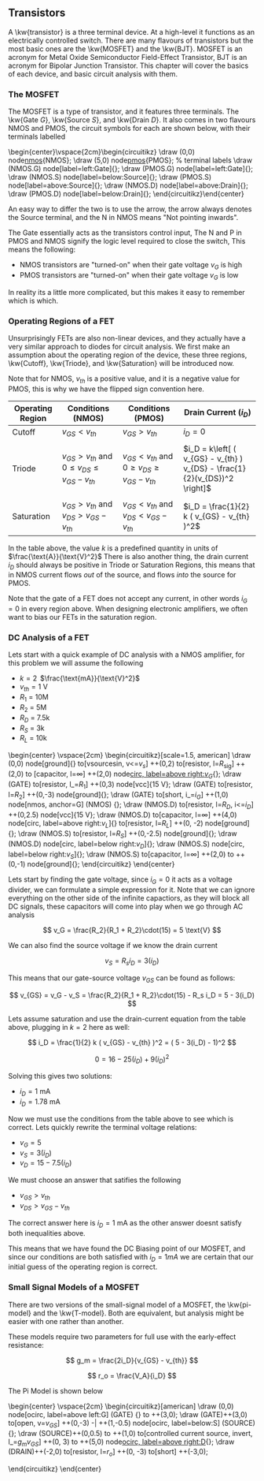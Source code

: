 ## Transistors

A \kw{transistor} is a three terminal device. At a high-level it functions as an electrically controlled switch. There are many flavours of transistors but the most basic ones are
the \kw{MOSFET} and the \kw{BJT}. MOSFET is an acronym for Metal Oxide Semiconductor Field-Effect Transistor, BJT is an acronym for Bipolar Junction Transistor. This chapter will 
cover the basics of each device, and basic circuit analysis with them.

### The MOSFET

The MOSFET is a type of transistor, and it features three terminals. The \kw{Gate $G$}, \kw{Source $S$}, and \kw{Drain $D$}. It also comes in two flavours NMOS and PMOS, the circuit symbols for
each are shown below, with their terminals labelled

\begin{center}\vspace{2cm}\begin{circuitikz}
	\draw (0,0) node[nmos](NMOS){NMOS};
	\draw (5,0) node[pmos](PMOS){PMOS};
	% terminal labels
	\draw (NMOS.G) node[label=left:Gate]{};
	\draw (PMOS.G) node[label=left:Gate]{};
	\draw (NMOS.S) node[label=below:Source]{};
	\draw (PMOS.S) node[label=above:Source]{};
	\draw (NMOS.D) node[label=above:Drain]{};
	\draw (PMOS.D) node[label=below:Drain]{};
\end{circuitikz}\end{center}

An easy way to differ the two is to use the arrow, the arrow always denotes the Source terminal, and the N in NMOS means "Not pointing inwards".

The Gate essentially acts as the transistors control input, The N and P in PMOS and NMOS signify the logic level required to close the switch, This means the following:

- NMOS transistors are "turned-on" when their gate voltage $v_G$ is high
- PMOS transistors are "turned-on" when their gate voltage $v_G$ is low

In reality its a little more complicated, but this makes it easy to remember which is which.

### Operating Regions of a FET

Unsurprisingly FETs are also non-linear devices, and they actually have a very similar approach to diodes for circuit analysis. We first make an assumption about the operating region of the device, these three regions, \kw{Cutoff}, \kw{Triode}, and \kw{Saturation} will be introduced now.

Note that for NMOS, $v_{th}$ is a positive value, and it is a negative value for PMOS, this is why we have the flipped sign convention here.

| Operating Region | Conditions (NMOS) | Conditions (PMOS) | Drain Current ($i_D$) |
| ---------------- | ----------------- | ----------------- | --------------------- |
| Cutoff           | $v_{GS} < v_{th}$ | $v_{GS} > v_{th}$ | $i_D = 0$
| | | | |
| Triode           | $v_{GS} > v_{th}$ and $0 \leq v_{DS} \leq v_{GS} - v_{th}$ | $v_{GS} < v_{th}$ and $0 \geq v_{DS} \geq v_{GS} - v_{th}$ | $i_D = k\left[ ( v_{GS} - v_{th} ) v_{DS} - \frac{1}{2}(v_{DS})^2 \right]$ | 
| | | | |
| Saturation | $v_{GS} > v_{th}$ and $v_{DS} > v_{GS} - v_{th}$ | $v_{GS} < v_{th}$ and $v_{DS} < v_{GS} - v_{th}$ | $i_D = \frac{1}{2} k ( v_{GS} - v_{th} )^2$ |

In the table above, the value $k$ is a predefined quantity in units of $\frac{\text{A}}{\text{V}^2}$
There is also another thing, the drain current $i_D$ should always be positive in Triode or Saturation Regions, this means that in NMOS current flows *out* of the source, and flows *into* the source for PMOS.

Note that the gate of a FET does not accept any current, in other words $i_G = 0$ in every region above. When designing electronic amplifiers, we often want to bias our FETs in the saturation region.

### DC Analysis of a FET

Lets start with a quick example of DC analysis with a NMOS amplifier, for this problem we will assume the following

 -  $k = 2 \,$  $\frac{\text{mA}}{\text{V}^2}$
 -  $v_{th} = 1$ V
 -  $R_1$ = 10M
 -  $R_2$ = 5M
 -  $R_D$ = 7.5k
 -  $R_S$ = 3k
 -  $R_L$ = 10k

\begin{center} \vspace{2cm} \begin{circuitikz}[scale=1.5, american]
	\draw (0,0) node[ground]{} to[vsourcesin, v<=$v_s$] ++(0,2) to[resistor, l=$R_{\text{sig}}$] ++(2,0) to [capacitor, l=$\infty$] ++(2,0) node[circ, label=above right:$v_G$](GATE){};
	\draw (GATE) to[resistor, l_=$R_1$] ++(0,3) node[vcc]{15 V};
	\draw (GATE) to[resistor, l=$R_2$] ++(0,-3) node[ground]{};
	\draw (GATE) to[short, i_=$i_G$] ++(1,0) node[nmos, anchor=G] (NMOS) {};
	\draw (NMOS.D) to[resistor, l=$R_D$, i<=$i_D$] ++(0,2.5) node[vcc]{15 V};
	\draw (NMOS.D) to[capacitor, l=$\infty$] ++(4,0) node[circ, label=above right:$v_L$]{} to[resistor, l=$R_L$] ++(0, -2) node[ground]{};
	\draw (NMOS.S) to[resistor, l=$R_S$] ++(0,-2.5) node[ground]{};
	\draw (NMOS.D) node[circ, label=below right:$v_D$]{};
	\draw (NMOS.S) node[circ, label=below right:$v_S$]{};
	\draw (NMOS.S) to[capacitor, l=$\infty$] ++(2,0) to ++(0,-1) node[ground]{};
\end{circuitikz} \end{center}

Lets start by finding the gate voltage, since $i_G = 0$ it acts as a voltage divider, we can formulate a simple expression for it. Note that we can ignore everything on the other side of the infinite capactiors, as they will block all DC signals, these capacitors will come into play when we go through AC analysis

$$
	v_G = \frac{R_2}{R_1 + R_2}\cdot(15) = 5 \text{V}
$$

We can also find the source voltage if we know the drain current

$$
	v_S = R_s i_D = 3(i_D)
$$

This means that our gate-source voltage $v_{GS}$ can be found as follows:

$$
v_{GS} = v_G - v_S = \frac{R_2}{R_1 + R_2}\cdot(15) - R_s i_D = 5 - 3(i_D)
$$

Lets assume saturation and use the drain-current equation from the table above, plugging in $k=2$ here as well:

$$
i_D = \frac{1}{2} k ( v_{GS} - v_{th} )^2 = ( 5 - 3(i_D) - 1)^2
$$

$$
0 = 16 - 25(i_D) + 9(i_D)^2
$$

Solving this gives two solutions:

- $i_D = 1$ mA
- $i_D = 1.78$ mA

Now we must use the conditions from the table above to see which is correct. Lets quickly rewrite the terminal voltage relations:

- $v_G = 5$
- $v_S = 3(i_D)$
- $v_D = 15 - 7.5(i_D)$

We must choose an answer that satifies the following

- $v_{GS} > v_{th}$
- $v_{DS} > v_{GS} - v_{th}$

The correct answer here is $i_D = 1$ mA as the other answer doesnt satisfy both inequalities above.

This means that we have found the DC Biasing point of our MOSFET, and since our conditions are both satisfied with $i_D = 1mA$ we are certain that our initial guess of the operating region is correct.

### Small Signal Models of a MOSFET

There are two versions of the small-signal model of a MOSFET, the \kw{pi-model} and the \kw{T-model}. Both are equivalent, but analysis might be easier with one rather than another.

These models require two parameters for full use with the early-effect resistance:

$$
g_m = \frac{2i_D}{v_{GS} - v_{th}}
$$

$$
r_o = \frac{V_A}{i_D}
$$

The Pi Model is shown below

\begin{center} \vspace{2cm} \begin{circuitikz}[american]
	\draw (0,0) node[ocirc, label=above left:G] (GATE) {} to ++(3,0);
	\draw (GATE)++(3,0) to[open, v=$v_{GS}$] ++(0,-3) -| ++(1,-0.5) node[ocirc, label=below:S] (SOURCE) {};
	\draw (SOURCE)++(0,0.5) to ++(1,0) to[controlled current source, invert, l_=$g_m v_{GS}$] ++(0, 3) to ++(5,0) node[ocirc, label=above right:D](DRAIN){};
	\draw (DRAIN)++(-2,0) to[resistor, l=$r_o$] ++(0, -3) to[short] ++(-3,0);

\end{circuitikz} \end{center}

